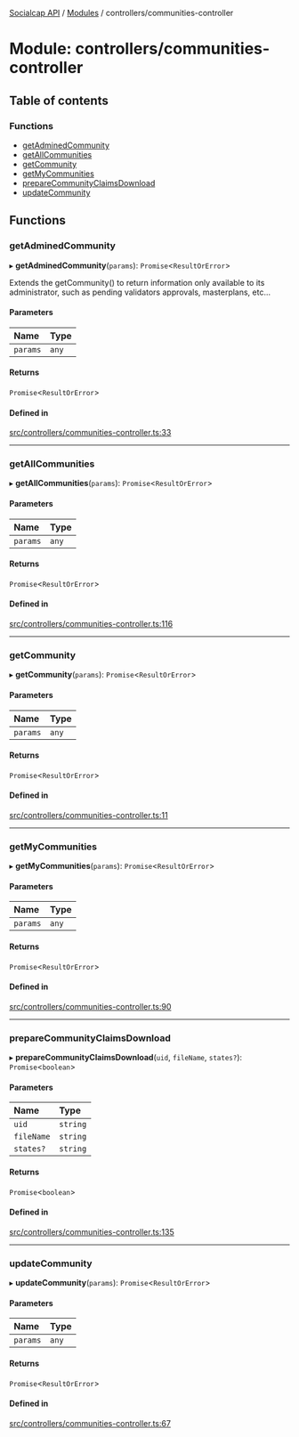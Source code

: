 [Socialcap API](../README.md) / [Modules](../modules.md) / controllers/communities-controller

# Module: controllers/communities-controller

## Table of contents

### Functions

- [getAdminedCommunity](controllers_communities_controller.md#getadminedcommunity)
- [getAllCommunities](controllers_communities_controller.md#getallcommunities)
- [getCommunity](controllers_communities_controller.md#getcommunity)
- [getMyCommunities](controllers_communities_controller.md#getmycommunities)
- [prepareCommunityClaimsDownload](controllers_communities_controller.md#preparecommunityclaimsdownload)
- [updateCommunity](controllers_communities_controller.md#updatecommunity)

## Functions

### getAdminedCommunity

▸ **getAdminedCommunity**(`params`): `Promise`\<`ResultOrError`\>

Extends the getCommunity() to return information only available
to its administrator, such as pending validators approvals, 
masterplans, etc...

#### Parameters

| Name | Type |
| :------ | :------ |
| `params` | `any` |

#### Returns

`Promise`\<`ResultOrError`\>

#### Defined in

[src/controllers/communities-controller.ts:33](https://github.com/Identicon-Dao/socialcap-services/blob/50fabe6c/src/controllers/communities-controller.ts#L33)

___

### getAllCommunities

▸ **getAllCommunities**(`params`): `Promise`\<`ResultOrError`\>

#### Parameters

| Name | Type |
| :------ | :------ |
| `params` | `any` |

#### Returns

`Promise`\<`ResultOrError`\>

#### Defined in

[src/controllers/communities-controller.ts:116](https://github.com/Identicon-Dao/socialcap-services/blob/50fabe6c/src/controllers/communities-controller.ts#L116)

___

### getCommunity

▸ **getCommunity**(`params`): `Promise`\<`ResultOrError`\>

#### Parameters

| Name | Type |
| :------ | :------ |
| `params` | `any` |

#### Returns

`Promise`\<`ResultOrError`\>

#### Defined in

[src/controllers/communities-controller.ts:11](https://github.com/Identicon-Dao/socialcap-services/blob/50fabe6c/src/controllers/communities-controller.ts#L11)

___

### getMyCommunities

▸ **getMyCommunities**(`params`): `Promise`\<`ResultOrError`\>

#### Parameters

| Name | Type |
| :------ | :------ |
| `params` | `any` |

#### Returns

`Promise`\<`ResultOrError`\>

#### Defined in

[src/controllers/communities-controller.ts:90](https://github.com/Identicon-Dao/socialcap-services/blob/50fabe6c/src/controllers/communities-controller.ts#L90)

___

### prepareCommunityClaimsDownload

▸ **prepareCommunityClaimsDownload**(`uid`, `fileName`, `states?`): `Promise`\<`boolean`\>

#### Parameters

| Name | Type |
| :------ | :------ |
| `uid` | `string` |
| `fileName` | `string` |
| `states?` | `string` |

#### Returns

`Promise`\<`boolean`\>

#### Defined in

[src/controllers/communities-controller.ts:135](https://github.com/Identicon-Dao/socialcap-services/blob/50fabe6c/src/controllers/communities-controller.ts#L135)

___

### updateCommunity

▸ **updateCommunity**(`params`): `Promise`\<`ResultOrError`\>

#### Parameters

| Name | Type |
| :------ | :------ |
| `params` | `any` |

#### Returns

`Promise`\<`ResultOrError`\>

#### Defined in

[src/controllers/communities-controller.ts:67](https://github.com/Identicon-Dao/socialcap-services/blob/50fabe6c/src/controllers/communities-controller.ts#L67)
